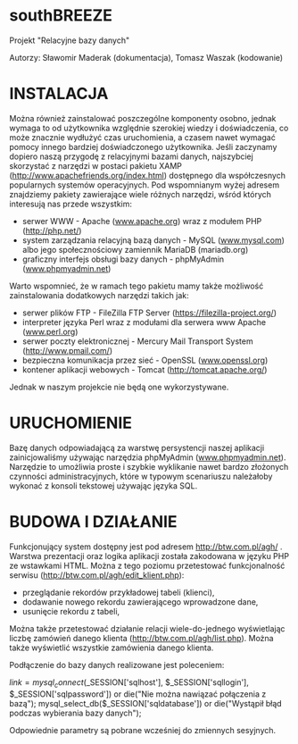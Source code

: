 southBREEZE
===========

Projekt "Relacyjne bazy danych"

Autorzy: Sławomir Maderak (dokumentacja), Tomasz Waszak (kodowanie)


INSTALACJA
==========

Można również zainstalować poszczególne komponenty osobno, jednak wymaga to od użytkownika względnie szerokiej wiedzy i doświadczenia, co może znacznie wydłużyć czas uruchomienia, a czasem nawet wymagać pomocy innego bardziej doświadczonego użytkownika. Jeśli zaczynamy dopiero naszą przygodę z relacyjnymi bazami danych, najszybciej skorzystać z narzędzi w postaci pakietu XAMP (http://www.apachefriends.org/index.html) dostępnego dla współczesnych popularnych systemów operacyjnych. Pod wspomnianym wyżej adresem znajdziemy pakiety zawierające wiele różnych narzędzi, wśród których interesują nas przede wszystkim:

* serwer WWW - Apache (www.apache.org) wraz z modułem PHP (http://php.net/)
* system zarządzania relacyjną bazą danych - MySQL (www.mysql.com) albo jego społecznościowy zamiennik MariaDB (mariadb.org)
* graficzny interfejs obsługi bazy danych - phpMyAdmin (www.phpmyadmin.net)

Warto wspomnieć, że w ramach tego pakietu mamy także możliwość zainstalowania dodatkowych narzędzi takich jak:

* serwer plików FTP - FileZilla FTP Server (https://filezilla-project.org/)
* interpreter języka Perl wraz z modułami dla serwera www Apache (www.perl.org)
* serwer poczty elektronicznej - Mercury Mail Transport System (http://www.pmail.com/)
* bezpieczna komunikacja przez sieć - OpenSSL (www.openssl.org)
* kontener aplikacji webowych - Tomcat (http://tomcat.apache.org/)
 
Jednak w naszym projekcie nie będą one wykorzystywane.


URUCHOMIENIE
============

Bazę danych odpowiadającą za warstwę persystencji naszej aplikacji zainicjowaliśmy używając narzędzia phpMyAdmin (www.phpmyadmin.net). Narzędzie to umożliwia proste i szybkie wyklikanie nawet bardzo złożonych czynności administracyjnych, które w typowym scenariuszu należałoby wykonać z konsoli tekstowej używając języka SQL.


BUDOWA I DZIAŁANIE
==================

Funkcjonujący system dostępny jest pod adresem http://btw.com.pl/agh/ . Warstwa prezentacji oraz logika aplikacji została zakodowana w języku PHP ze wstawkami HTML.
Można z tego poziomu przetestować funkcjonalność serwisu (http://btw.com.pl/agh/edit_klient.php):

* przeglądanie rekordów przykładowej tabeli (klienci),
* dodawanie nowego rekordu zawierającego wprowadzone dane,
* usunięcie rekordu z tabeli,

Można także przetestować działanie relacji wiele-do-jednego wyświetlając liczbę zamówień danego klienta (http://btw.com.pl/agh/list.php). Można także wyświetlić wszystkie zamówienia danego klienta.


Podłączenie do bazy danych realizowane jest poleceniem:

$link = mysql_connect($_SESSION['sqlhost'], $_SESSION['sqllogin'], $_SESSION['sqlpassword'])
                or die("Nie można nawiązać połączenia z bazą");
                mysql_select_db($_SESSION['sqldatabase'])
                or die("Wystąpił błąd podczas wybierania bazy danych");
                
Odpowiednie parametry są pobrane wcześniej do zmiennych sesyjnych.

